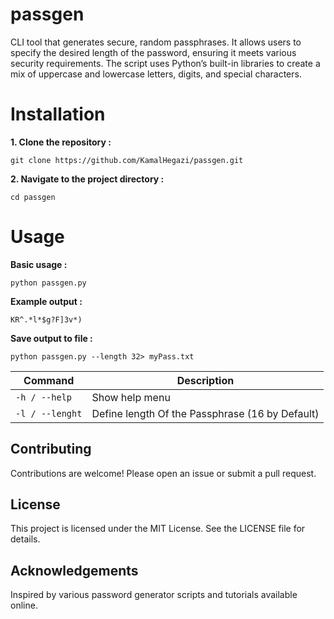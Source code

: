 # passgen
CLI tool that generates secure, random passphrases. It allows users to specify the desired length of the password, ensuring it meets various security requirements. The script uses Python’s built-in libraries to create a mix of uppercase and lowercase letters, digits, and special characters.

# Installation

**1. Clone the repository :** 
```
git clone https://github.com/KamalHegazi/passgen.git
```

**2. Navigate to the project directory :**
```
cd passgen
```
# Usage
**Basic usage :**
```
python passgen.py
```
**Example output :**
```
KR^.*l*$g?F]3v*)
```
**Save output to file :**
```
python passgen.py --length 32> myPass.txt
```
| Command | Description |
| --- | --- |
| `-h / --help` | Show help menu |
| `-l / --lenght` | Define length Of the Passphrase (16 by Default) |

## Contributing

Contributions are welcome! Please open an issue or submit a pull request.

## License

This project is licensed under the MIT License. See the LICENSE file for details.

## Acknowledgements

Inspired by various password generator scripts and tutorials available online.
